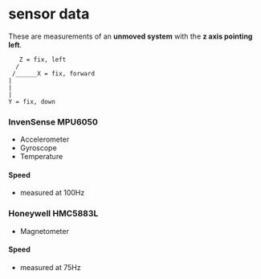 sensor data
===========

These are measurements of an **unmoved system** with the **z axis pointing left**.

    
    
       Z = fix, left
      /
     /______X = fix, forward
    |
    |
    |
    Y = fix, down

### InvenSense MPU6050 ###

- Accelerometer
- Gyroscope
- Temperature

#### Speed ####

- measured at 100Hz

### Honeywell HMC5883L ###

- Magnetometer

#### Speed ####

- measured at 75Hz
